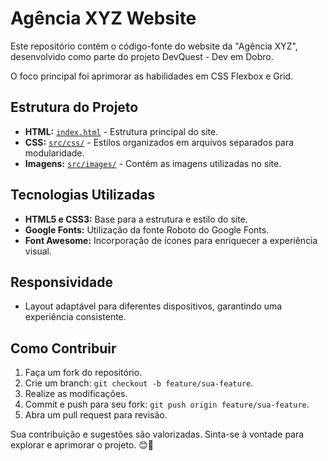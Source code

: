 # Agência XYZ Website

Este repositório contém o código-fonte do website da "Agência XYZ", desenvolvido como parte do projeto DevQuest - Dev em Dobro.

O foco principal foi aprimorar as habilidades em CSS Flexbox e Grid.

## Estrutura do Projeto

- **HTML:** [`index.html`](index.html) - Estrutura principal do site.
- **CSS:** [`src/css/`](src/css/) - Estilos organizados em arquivos separados para modularidade.
- **Imagens:** [`src/images/`](src/images/) - Contém as imagens utilizadas no site.

## Tecnologias Utilizadas

- **HTML5 e CSS3:** Base para a estrutura e estilo do site.
- **Google Fonts:** Utilização da fonte Roboto do Google Fonts.
- **Font Awesome:** Incorporação de ícones para enriquecer a experiência visual.

## Responsividade

- Layout adaptável para diferentes dispositivos, garantindo uma experiência consistente.

## Como Contribuir

1. Faça um fork do repositório.
2. Crie um branch: `git checkout -b feature/sua-feature`.
3. Realize as modificações.
4. Commit e push para seu fork: `git push origin feature/sua-feature`.
5. Abra um pull request para revisão.

Sua contribuição e sugestões são valorizadas. Sinta-se à vontade para explorar e aprimorar o projeto. 😊🚀
